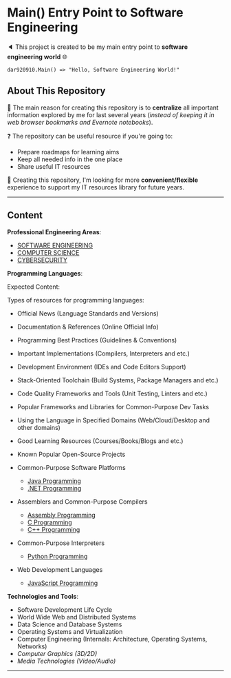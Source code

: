 # Main() Entry Point to Software Engineering

:speaker: This project is created to be my main entry point to **software engineering world** :globe_with_meridians:

    dar920910.Main() => "Hello, Software Engineering World!"

## About This Repository

:notebook: The main reason for creating this repository is to **centralize** all important information explored by me for last several years (*instead of keeping it in web browser bookmarks and Evernote notebooks*).

:question: The repository can be useful resource if you're going to:

- Prepare roadmaps for learning aims
- Keep all needed info in the one place
- Share useful IT resources

:notebook_with_decorative_cover: Creating this repository, I'm looking for more **convenient/flexible** experience to support my IT resources library for future years.

---

## Content

**Professional Engineering Areas**:

- [SOFTWARE ENGINEERING](docs/1-1-SOFTWARE-ENGINEERING/README.md)
- [COMPUTER SCIENCE](docs/1-2-COMPUTER-SCIENCE/README.md)
- [CYBERSECURITY](docs/1-3-CYBERSECURITY/README.md)

**Programming Languages**:

Expected Content:

Types of resources for programming languages:

- Official News (Language Standards and Versions)
- Documentation & References (Online Official Info)
- Programming Best Practices (Guidelines & Conventions)
- Important Implementations (Compilers, Interpreters and etc.)
- Development Environment (IDEs and Code Editors Support)
- Stack-Oriented Toolchain (Build Systems, Package Managers and etc.)
- Code Quality Frameworks and Tools (Unit Testing, Linters and etc.)
- Popular Frameworks and Libraries for Common-Purpose Dev Tasks
- Using the Language in Specified Domains (Web/Cloud/Desktop and other domains)
- Good Learning Resources (Courses/Books/Blogs and etc.)
- Known Popular Open-Source Projects

- Common-Purpose Software Platforms
  - [Java Programming](docs/2-1-PROGRAMMING/[2.1.2.1]%20Java/README.md)
  - [.NET Programming](docs/2-1-PROGRAMMING/[2.1.2.2]%20.NET/README.md)
- Assemblers and Common-Purpose Compilers
  - [Assembly Programming](docs/2-1-PROGRAMMING/[2.1.1.1]%20C/README.md)
  - [C Programming](docs/2-1-PROGRAMMING/[2.1.1.1]%20C/README.md)
  - [C++ Programming](docs/2-1-PROGRAMMING/[2.1.1.2]%20C++/README.md)
- Common-Purpose Interpreters
  - [Python Programming](docs/2-1-PROGRAMMING/[2.1.4]%20Python/README.md)
- Web Development Languages
  - [JavaScript Programming](docs/2-1-PROGRAMMING/[2.1.3]%20JavaScript/README.md)

**Technologies and Tools**:

- Software Development Life Cycle
- World Wide Web and Distributed Systems
- Data Science and Database Systems
- Operating Systems and Virtualization
- Computer Engineering (Internals: Architecture, Operating Systems, Networks)
- *Computer Graphics (3D/2D)*
- *Media Technologies (Video/Audio)*

---
